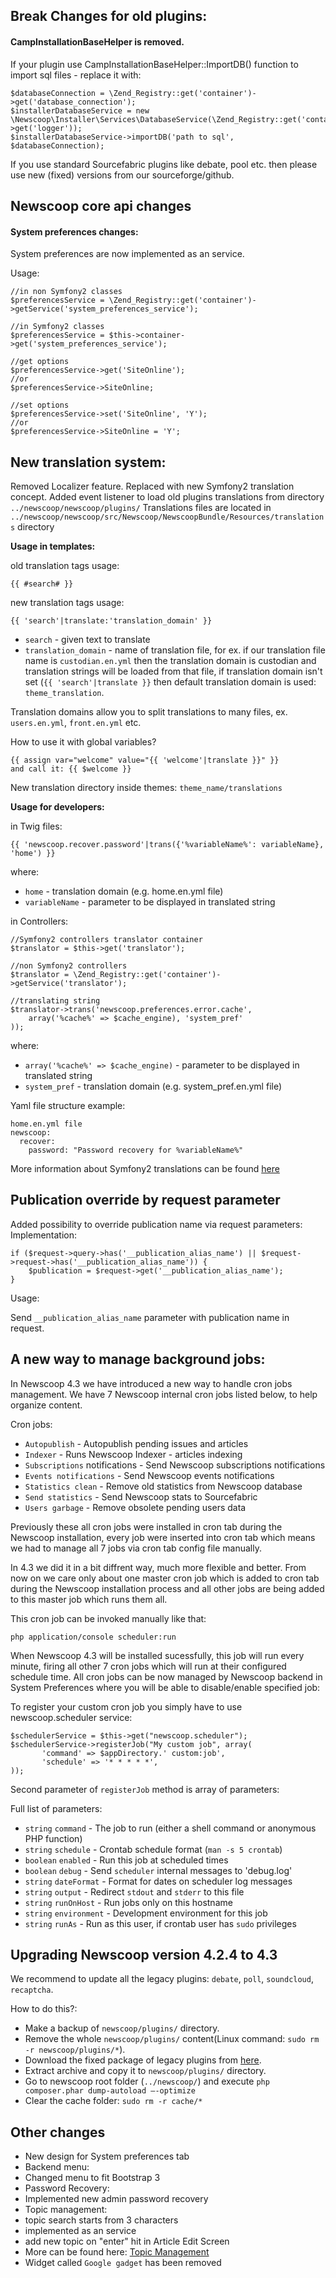 ## Break Changes for old plugins:

#### CampInstallationBaseHelper is removed.
If your plugin use CampInstallationBaseHelper::ImportDB() function to import sql files - replace it with:
```
$databaseConnection = \Zend_Registry::get('container')->get('database_connection');
$installerDatabaseService = new \Newscoop\Installer\Services\DatabaseService(\Zend_Registry::get('container')->get('logger'));
$installerDatabaseService->importDB('path to sql', $databaseConnection);
```
If you use standard Sourcefabric plugins like debate, pool etc. then please use new (fixed) versions from our sourceforge/github.


## Newscoop core api changes

#### System preferences changes:
System preferences are now implemented as an service.

Usage:
```
//in non Symfony2 classes
$preferencesService = \Zend_Registry::get('container')->getService('system_preferences_service');

//in Symfony2 classes
$preferencesService = $this->container->get('system_preferences_service');

//get options
$preferencesService->get('SiteOnline');
//or
$preferencesService->SiteOnline;

//set options
$preferencesService->set('SiteOnline', 'Y');
//or
$preferencesService->SiteOnline = 'Y';
```


## New translation system:
Removed Localizer feature. Replaced with new Symfony2 translation concept.
Added event listener to load old plugins translations from directory ```../newscoop/newscoop/plugins/```
Translations files are located in ```../newscoop/newscoop/src/Newscoop/NewscoopBundle/Resources/translations``` directory


**Usage in templates:**

old translation tags usage:
```
{{ #search# }}
```

new translation tags usage:
```
{{ 'search'|translate:'translation_domain' }}
```
* ```search``` - given text to translate
* ```translation_domain``` - name of translation file, for ex. if our translation file name is ```custodian.en.yml``` then the translation domain is custodian and translation strings will be loaded from that file, if translation domain isn't set (```{{ 'search'|translate }}``` then default translation domain is used: ```theme_translation```.

Translation domains allow you to split translations to many files, ex. ```users.en.yml```, ```front.en.yml``` etc.

How to use it with global variables?
```
{{ assign var="welcome" value="{{ 'welcome'|translate }}" }}
and call it: {{ $welcome }}
```

New translation directory inside themes: ```theme_name/translations```

**Usage for developers:**

in Twig files:
```
{{ 'newscoop.recover.password'|trans({'%variableName%': variableName}, 'home') }}
```
where:
* ```home``` - translation domain (e.g. home.en.yml file)
* ```variableName``` - parameter to be displayed in translated string

in Controllers:
```
//Symfony2 controllers translator container
$translator = $this->get('translator');
 
//non Symfony2 controllers
$translator = \Zend_Registry::get('container')->getService('translator');
 
//translating string
$translator->trans('newscoop.preferences.error.cache',
    array('%cache%' => $cache_engine), 'system_pref'
));
```
where:
* ```array('%cache%' => $cache_engine)```  - parameter to be displayed in translated string
* ```system_pref``` - translation domain (e.g. system_pref.en.yml file)

Yaml file structure example:
```
home.en.yml file
newscoop:
  recover:
    password: "Password recovery for %variableName%"
```

More information about Symfony2 translations can be found [here][2]

## Publication override by request parameter
Added possibility to override publication name via request parameters:
Implementation:
```
if ($request->query->has('__publication_alias_name') || $request->request->has('__publication_alias_name')) {
    $publication = $request->get('__publication_alias_name');
}
```
Usage:

Send ```__publication_alias_name``` parameter with publication name in request.

## A new way to manage background jobs:

In Newscoop 4.3 we have introduced a new way to handle cron jobs management. We have 7 Newscoop internal cron jobs listed below, to help organize content.

Cron jobs:

* ```Autopublish``` - Autopublish pending issues and articles
* ```Indexer``` - Runs Newscoop Indexer - articles indexing
* ```Subscriptions``` notifications - Send Newscoop subscriptions notifications
* ```Events notifications``` - Send Newscoop events notifications
* ```Statistics clean``` - Remove old statistics from Newscoop database
* ```Send statistics``` - Send Newscoop stats to Sourcefabric
* ```Users garbage``` - Remove obsolete pending users data

Previously these all cron jobs were installed in cron tab during the Newscoop installation, every job were inserted into cron tab which means we had to manage all 7 jobs via cron tab config file manually.

In 4.3 we did it in a bit diffrent way, much more flexible and better. From now on we care only about one master cron job which is added to cron tab during the Newscoop installation process and all other jobs are being added to this master job which runs them all.

This cron job can be invoked manually like that:
```
php application/console scheduler:run
```
When Newscoop 4.3 will be installed sucessfully, this job will run every minute, firing all other 7 cron jobs which will run at their configured schedule time.
All cron jobs can be now managed by Newscoop backend in System Preferences where you will be able to disable/enable specified job:

To register your custom cron job you simply have to use newscoop.scheduler service:
```
$schedulerService = $this->get("newscoop.scheduler");
$schedulerService->registerJob("My custom job", array(
       'command' => $appDirectory.' custom:job',
       'schedule' => '* * * * *',
));
```

Second parameter of ```registerJob``` method is array of parameters:

Full list of parameters:
* ```string``` ```command```  - The job to run (either a shell command or anonymous PHP function)
* ```string``` ```schedule``` - Crontab schedule format (`man -s 5 crontab`)
* ```boolean``` ```enabled``` - Run this job at scheduled times
* ```boolean``` ```debug``` - Send `scheduler` internal messages to 'debug.log'
* ```string``` ```dateFormat``` - Format for dates on scheduler log messages
* ```string``` ```output``` - Redirect `stdout` and `stderr` to this file
* ```string``` ```runOnHost``` - Run jobs only on this hostname
* ```string``` ```environment``` - Development environment for this job
* ```string``` ```runAs``` - Run as this user, if crontab user has `sudo` privileges

## Upgrading Newscoop version 4.2.4 to 4.3

We recommend to update all the legacy plugins: `debate`, `poll`, `soundcloud`, `recaptcha`. 

How to do this?:

* Make a backup of `newscoop/plugins/` directory.
* Remove the whole `newscoop/plugins/` content(Linux command: `sudo rm -r newscoop/plugins/*`).
* Download the fixed package of legacy plugins from [here][3].
* Extract archive and copy it to `newscoop/plugins/` directory.
* Go to newscoop root folder (`../newscoop/`) and execute `php composer.phar dump-autoload —-optimize`
* Clear the cache folder: `sudo rm -r cache/*`

## Other changes

* New design for System preferences tab
* Backend menu:
 * Changed menu to fit Bootstrap 3
* Password Recovery:
 *  Implemented new admin password recovery
* Topic management:
 * topic search starts from 3 characters
 * implemented as an service
 * add new topic on "enter" hit in Article Edit Screen
 * More can be found here: [Topic Management][1]
* Widget called `Google gadget` has been removed

[1]: https://wiki.sourcefabric.org/display/WOBS/Topic+Management
[2]: http://symfony.com/doc/current/book/translation.html
[3]: https://github.com/newscoop/newscoop-legacy-plugins